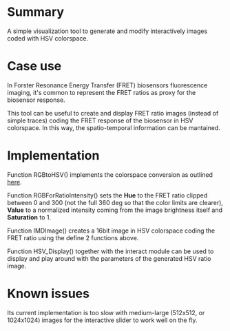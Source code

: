 # Summary
A simple visualization tool to generate and modify interactively images coded with HSV colorspace.

# Case use
In Forster Resonance Energy Transfer (FRET) biosensors fluorescence imaging, it's common to represent the FRET ratios as proxy for the biosensor response.

This tool can be useful to create and display FRET ratio images (instead of simple traces) coding the FRET response of the biosensor in HSV colorspace. In this way, the spatio-temporal information can be mantained.

# Implementation
Function RGBtoHSV() implements the colorspace conversion as outlined [here](https://en.wikipedia.org/wiki/HSL_and_HSV#HSV_to_RGB).

Function RGBForRatioIntensity() sets the **Hue** to the FRET ratio clipped between 0 and 300 (not the full 360 deg so that the color limits are clearer), **Value** to a normalized intensity coming from the image brightness itself and **Saturation** to 1.

Function IMDImage() creates a 16bit image in HSV colorspace coding the FRET ratio using the define 2 functions above.

Function HSV_Display() together with the interact module can be used to display and play around with the parameters of the generated HSV ratio image.

# Known issues
Its current implementation is too slow with medium-large (512x512, or 1024x1024) images for the interactive slider to work well on the fly.
